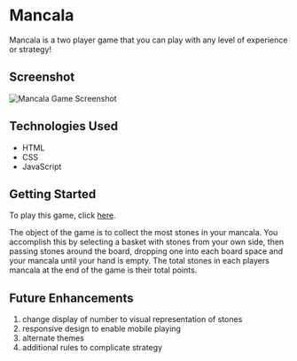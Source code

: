 # Mancala

Mancala is a two player game that you can play with any level of experience or strategy! 

## Screenshot

![Mancala Game Screenshot](url)

## Technologies Used

* HTML
* CSS
* JavaScript

## Getting Started

To play this game, click [here](https://aprilkrgonzales.github.io/mancala-browser-game/).

The object of the game is to collect the most stones in your mancala. You accomplish this by selecting a basket with stones from your own side, then passing stones around the board, dropping one into each board space and your mancala until your hand is empty.
The total stones in each players mancala at the end of the game is their total points. 


## Future Enhancements 

1. change display of number to visual representation of stones
2. responsive design to enable mobile playing
3. alternate themes 
4. additional rules to complicate strategy    


